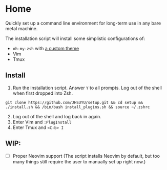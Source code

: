 # Home
Quickly set up a command line environment for long-term use in any bare metal machine.

The installation script will install some simplistic configurations of:
- `oh-my-zsh` with [a custom theme](https://github.com/KevinRSX/home/blob/master/.oh-my-zsh/kevin.zsh-theme)
- Vim
- Tmux


## Install
1. Run the installation script. Answer `Y` to all prompts. Log out of the shell when first dropped into Zsh.
```
git clone https://github.com/JHSUYU/setup.git && cd setup && ./install.sh && /bin/bash install_plugins.sh && source ~/.zshrc
``` 
2. Log out of the shell and log back in again.
3. Enter Vim and `:PlugInstall`
4. Enter Tmux and `<C-b> I`


## WIP:
- [ ] Proper Neovim support (The script installs Neovim by default, but too many things still require the user to manually set up right now.)
